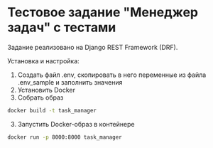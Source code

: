 # Тестовое задание "Менеджер задач" с тестами 

Задание реализовано на Django REST Framework (DRF).

Установка и настройка: 

1. Создать файл .env, скопировать в него переменные из файла .env_sample и заполнить значения
2. Установить Docker 
2. Собрать образ 
```bash
docker build -t task_manager
```
3. Запустить Docker-образ в контейнере 
```bash
docker run -p 8000:8000 task_manager
```